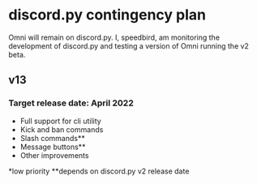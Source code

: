 # discord.py contingency plan
Omni will remain on discord.py. I, speedbird, am monitoring the development of discord.py and testing a version of Omni running the v2 beta.

## v13
### Target release date: April 2022
- Full support for cli utility
- Kick and ban commands
- Slash commands\*\*
- Message buttons\*\*
- Other improvements

\*low priority
\*\*depends on discord.py v2 release date
